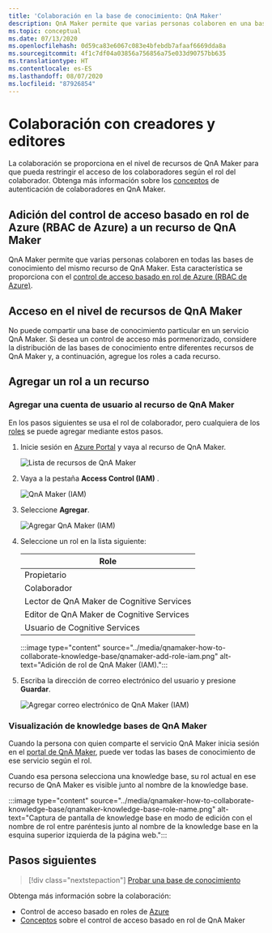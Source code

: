 ```yaml
---
title: 'Colaboración en la base de conocimiento: QnA Maker'
description: QnA Maker permite que varias personas colaboren en una base de conocimiento. Esta característica se proporciona con el control de acceso basado en rol de Azure (RBAC de Azure).
ms.topic: conceptual
ms.date: 07/13/2020
ms.openlocfilehash: 0d59ca83e6067c083e4bfebdb7afaaf6669dda8a
ms.sourcegitcommit: 4f1c7df04a03856a756856a75e033d90757bb635
ms.translationtype: HT
ms.contentlocale: es-ES
ms.lasthandoff: 08/07/2020
ms.locfileid: "87926854"
---
```

# <a name="collaboration-with-authors-and-editors"></a>Colaboración con creadores y editores

La colaboración se proporciona en el nivel de recursos de QnA Maker para que pueda restringir el acceso de los colaboradores según el rol del colaborador. Obtenga más información sobre los [conceptos](../Concepts/role-based-access-control.md) de autenticación de colaboradores en QnA Maker.

## <a name="add-azure-role-based-access-control-azure-rbac-to-your-qna-maker-resource"></a>Adición del control de acceso basado en rol de Azure (RBAC de Azure) a un recurso de QnA Maker

QnA Maker permite que varias personas colaboren en todas las bases de conocimiento del mismo recurso de QnA Maker. Esta característica se proporciona con el [control de acceso basado en rol de Azure (RBAC de Azure)](../../../active-directory/role-based-access-control-configure.md).

## <a name="access-at-the-qna-maker-resource-level"></a>Acceso en el nivel de recursos de QnA Maker

No puede compartir una base de conocimiento particular en un servicio QnA Maker. Si desea un control de acceso más pormenorizado, considere la distribución de las bases de conocimiento entre diferentes recursos de QnA Maker y, a continuación, agregue los roles a cada recurso.

## <a name="add-role-to-resource"></a>Agregar un rol a un recurso

### <a name="add-a-user-account-to-the-qna-maker-resource"></a>Agregar una cuenta de usuario al recurso de QnA Maker

En los pasos siguientes se usa el rol de colaborador, pero cualquiera de los [roles](../reference-role-based-access-control.md) se puede agregar mediante estos pasos.

1. Inicie sesión en [Azure Portal](https://portal.azure.com/) y vaya al recurso de QnA Maker.

    ![Lista de recursos de QnA Maker](../media/qnamaker-how-to-collaborate-knowledge-base/qnamaker-resource-list.png)

1. Vaya a la pestaña **Access Control (IAM)** .

    ![QnA Maker (IAM)](../media/qnamaker-how-to-collaborate-knowledge-base/qnamaker-iam.png)

1. Seleccione **Agregar**.

    ![Agregar QnA Maker (IAM)](../media/qnamaker-how-to-collaborate-knowledge-base/qnamaker-iam-add.png)

1. Seleccione un rol en la lista siguiente:

    |Role|
    |--|
    |Propietario|
    |Colaborador|
    |Lector de QnA Maker de Cognitive Services|
    |Editor de QnA Maker de Cognitive Services|
    |Usuario de Cognitive Services|

    :::image type="content" source="../media/qnamaker-how-to-collaborate-knowledge-base/qnamaker-add-role-iam.png" alt-text="Adición de rol de QnA Maker (IAM).":::

1. Escriba la dirección de correo electrónico del usuario y presione **Guardar**.

    ![Agregar correo electrónico de QnA Maker (IAM)](../media/qnamaker-how-to-collaborate-knowledge-base/qnamaker-iam-add-email.png)

### <a name="view-qna-maker-knowledge-bases"></a>Visualización de knowledge bases de QnA Maker

Cuando la persona con quien comparte el servicio QnA Maker inicia sesión en el [portal de QnA Maker](https://qnamaker.ai), puede ver todas las bases de conocimiento de ese servicio según el rol.

Cuando esa persona selecciona una knowledge base, su rol actual en ese recurso de QnA Maker es visible junto al nombre de la knowledge base.

:::image type="content" source="../media/qnamaker-how-to-collaborate-knowledge-base/qnamaker-knowledge-base-role-name.png" alt-text="Captura de pantalla de knowledge base en modo de edición con el nombre de rol entre paréntesis junto al nombre de la knowledge base en la esquina superior izquierda de la página web.":::

## <a name="next-steps"></a>Pasos siguientes

> [!div class="nextstepaction"]
> [Probar una base de conocimiento](./test-knowledge-base.md)

Obtenga más información sobre la colaboración:
* Control de acceso basado en roles de [Azure](../../../active-directory/role-based-access-control-configure.md)
* [Conceptos](../Concepts/role-based-access-control.md) sobre el control de acceso basado en rol de QnA Maker
